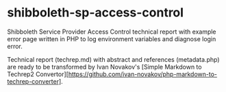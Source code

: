 shibboleth-sp-access-control
============================

Shibboleth Service Provider Access Control technical report with example error
page written in PHP to log environment variables and diagnose login error.

Technical report (techrep.md) with abstract and references (metadata.php) are
ready to be transformed by Ivan Novakov's [Simple Markdown to Techrep2
Convertor][https://github.com/ivan-novakov/php-markdown-to-techrep-converter].

